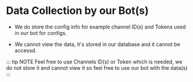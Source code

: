 # Data Collection by our Bot(s)

- We do store the config info for example channel ID(s) and Tokens used in our bot for configs.

- We cannot view the data, it's stored in our database and it cannot be accessd.

::: tip NOTE
Feel free to use Channels ID(s) or Token which is needed, we do not store it and cannot view it so feel free to use our bot with the data(s)
:::
